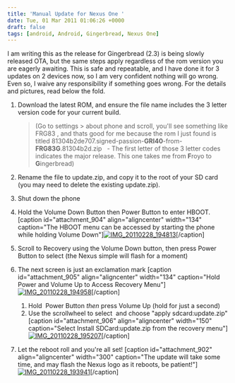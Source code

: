 ```yaml
---
title: 'Manual Update for Nexus One '
date: Tue, 01 Mar 2011 01:06:26 +0000
draft: false
tags: [android, Android, Gingerbread, Nexus One]
---
```


I am writing this as the release for Gingerbread (2.3) is being slowly released OTA, but the same steps apply regardless of the rom version you are eagerly awaiting. This is safe and repeatable, and I have done it for 3 updates on 2 devices now, so I am very confident nothing will go wrong. Even so, I waive any responsibility if something goes wrong. For the details and pictures, read below the fold.  

1.  Download the latest ROM, and ensure the file name includes the 3 letter version code for your current build.
    
    > (Go to settings > about phone and scroll, you'll see something like FRG83 , and thats good for me because the rom I just found is titled 81304b2de707.signed-passion-**GRI40**-from-**FRG83G**.81304b2d.zip   - The first letter of those 3 letter codes indicates the major release. This one takes me from **F**royo to **G**ingerbread)
    
2.  Rename the file to update.zip, and copy it to the root of your SD card (you may need to delete the existing update.zip).
3.  Shut down the phone
4.  Hold the Volume Down Button then Power Button to enter HBOOT. \[caption id="attachment_904" align="aligncenter" width="134" caption="The HBOOT menu can be accessed by starting the phone while holding Volume Down"\][![](https://blog.edwardawebb.com/wp-content/uploads/2011/02/IMG_20110228_194813-224x300.jpg "IMG_20110228_194813")](https://blog.edwardawebb.com/wp-content/uploads/2011/02/IMG_20110228_194813.jpg)\[/caption\]
5.  Scroll to Recovery using the Volume Down button, then press Power Button to select (the Nexus simple will flash for a moment)
6.  The next screen is just an exclamation mark \[caption id="attachment_905" align="aligncenter" width="134" caption="Hold Power and Volume Up to Access Recovery Menu"\][![](https://blog.edwardawebb.com/wp-content/uploads/2011/02/IMG_20110228_194958-224x300.jpg "IMG_20110228_194958")](https://blog.edwardawebb.com/wp-content/uploads/2011/02/IMG_20110228_194958.jpg)\[/caption\]
    1.  Hold  Power Button _then_ press Volume Up (hold for just a second)
    2.  Use the scrollwheel to select  and choose "apply sdcard:update.zip" \[caption id="attachment_906" align="aligncenter" width="150" caption="Select Install SDCard:update.zip from the recovery menu"\][![](https://blog.edwardawebb.com/wp-content/uploads/2011/02/IMG_20110228_195207-150x150.jpg "IMG_20110228_195207")](https://blog.edwardawebb.com/wp-content/uploads/2011/02/IMG_20110228_195207.jpg)\[/caption\]
7.  Let the reboot roll and you're all set! \[caption id="attachment_902" align="aligncenter" width="300" caption="The update will take some time, and may flash the Nexus logo as it reboots, be patient!"\][![](https://blog.edwardawebb.com/wp-content/uploads/2011/02/IMG_20110228_193941-300x225.jpg "IMG_20110228_193941")](https://blog.edwardawebb.com/wp-content/uploads/2011/02/IMG_20110228_193941.jpg)\[/caption\]
